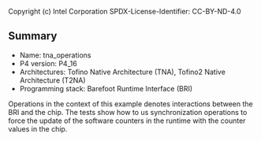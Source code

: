 
Copyright (c) Intel Corporation
SPDX-License-Identifier: CC-BY-ND-4.0


## Summary

* Name: tna_operations
* P4 version: P4_16
* Architectures: Tofino Native Architecture (TNA), Tofino2 Native Architecture (T2NA)
* Programming stack: Barefoot Runtime Interface (BRI)

Operations in the context of this example denotes interactions between the 
BRI and the chip. The tests show how to us synchronization operations to
force the update of the software counters in the runtime with the counter 
values in the chip.
